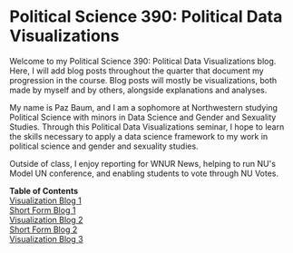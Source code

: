 # Political Science 390: Political Data Visualizations

Welcome to my Political Science 390: Political Data Visualizations blog. Here, I will add blog posts throughout the quarter that document my progression in the course. Blog posts will mostly be visualizations, both made by myself and by others, alongside explanations and analyses.

My name is Paz Baum, and I am a sophomore at Northwestern studying Political Science with minors in Data Science and Gender and Sexuality Studies. Through this Political Data Visualizations seminar, I hope to learn the skills necessary to apply a data science framework to my work in political science and gender and sexuality studies.

Outside of class, I enjoy reporting for WNUR News, helping to run NU's Model UN conference, and enabling students to vote through NU Votes.

**Table of Contents** <br>
[Visualization Blog 1](visualization_blog_1.md) <br>
[Short Form Blog 1](short_form_blog_1.md) <br>
[Visualization Blog 2](visualization_blog_2.md) <br>
[Short Form Blog 2](short_form_blog_2.md) <br>
[Visualization Blog 3](visualization_blog_3.md)
